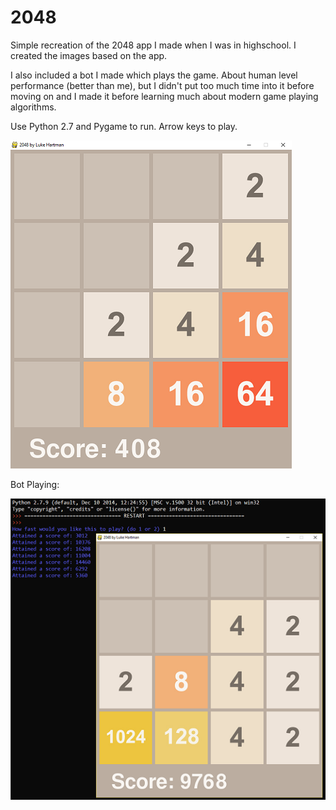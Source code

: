 # 2048

Simple recreation of the 2048 app I made when I was in highschool.
I created the images based on the app.

I also included a bot I made which plays the game. About human level performance (better than me), but I didn't put too much time into it before moving on and I made it before learning much about modern game playing algorithms.

Use Python 2.7 and Pygame to run.
Arrow keys to play.

![](Media/2048.png)

Bot Playing:

![](Media/Bot.PNG)